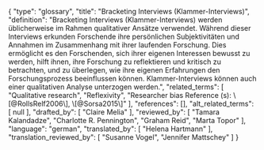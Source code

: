 {
    "type": "glossary",
    "title": "Bracketing Interviews (Klammer-Interviews)",
    "definition": "Bracketing Interviews (Klammer-Interviews) werden üblicherweise im Rahmen qualitativer Ansätze verwendet. Während dieser Interviews erkunden Forschende ihre persönlichen Subjektivitäten und Annahmen im Zusammenhang mit ihrer laufenden Forschung. Dies ermöglicht es den Forschenden, sich ihrer eigenen Interessen bewusst zu werden, hilft ihnen, ihre Forschung zu reflektieren und kritisch zu betrachten, und zu überlegen, wie ihre eigenen Erfahrungen den Forschungsprozess beeinflussen können. Klammer-Interviews können auch einer qualitativen Analyse unterzogen werden.",
    "related_terms": [
        "Qualitative research",
        "Reflexivity",
        "Researcher bias Reference (s):  \\[@RollsRelf2006\\], \\[@Sorsa2015\\]"
    ],
    "references": [],
    "alt_related_terms": [
        null
    ],
    "drafted_by": [
        "Claire Melia"
    ],
    "reviewed_by": [
        "Tamara Kalandadze",
        "Charlotte R. Pennington",
        "Graham Reid",
        "Marta Topor"
    ],
    "language": "german",
    "translated_by": [
        "Helena Hartmann"
    ],
    "translation_reviewed_by": [
        "Susanne Vogel",
        "Jennifer Mattschey"
    ]
}